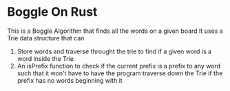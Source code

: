 # Boggle On Rust
This is a Boggle Algorithm that finds all the words on a given board
It uses a Trie data structure that can  
1. Store words and traverse throught the trie to find if a given word is a word inside the Trie
2. An isPrefix function to check if the current prefix is a prefix to any word such that it won't have to have the program traverse down the Trie if the prefix has no words beginning with it 
